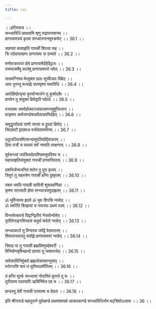 ```yaml
---
title: ०३६

---
```

।।हरिरुवाच ।।  
सन्ध्याविधिं प्रवक्ष्यामि श्रृणु रुद्राघनाशनम् ।।  
प्राणायामत्रयं कृत्वा सन्ध्यास्नानमुपक्रमेत् ।। 36.1 ।।  
  
सप्रणवां सव्याहृतिं गायत्त्रीं शिरसा सह ।।  
त्रिः पठेदायतप्रणः प्राणायामः स उच्यते ।। 36.2 ।।  
  
मनोवाक्रायजं दोषं प्राणायामैर्दहेद्द्विजः ।।  
तस्मात्सर्वेषु कालेषु प्राणायामपरो भवेत् ।। 36.3 ।।  
  
सायमग्निश्च मेत्युक्ता प्रातः सूर्य्येत्यपः पिबेत् ।।  
आपः पुनन्तु मध्याह्ने उपस्पृश्य यथाविधि ।। 36.4 ।।  
  
आपोहिष्ठेत्यृचा कुर्य्यान्मार्जनं तु कुशोदकैः ।।  
प्रणवेन तु संयुक्तं क्षिपेद्वारि पदेपदे ।। 36.5 ।।  
  
रजस्तमः स्वमोहोत्थाञ्जाग्रत्स्वप्नसुषुप्तिजान् ।।  
वाङ्‌मनः कर्मजान्दोषान्नवैतान्नवभिर्दहेत् ।। 36.6 ।।  
  
समुद्धृत्योदकं पाणौ जप्त्वा च द्रुपदां क्षिपेत् ।।  
त्रिपडष्टौ द्वादशधा वर्त्तयेदघमर्पणम् ।। 36.7 ।।  
  
उदुत्यञ्चित्रमित्याभ्यामुपतिष्ठेद्दिवाकरम् ।।  
दिवा रात्रौ च यत्पापं सर्वं नश्यति तत्क्षणात् ।। 36.8 ।।  
  
पूर्वसन्ध्यां जपंस्तिष्ठेत्पश्चिमामुपविश्य च ।।  
महाव्याहृतिसंयुक्तां गायत्त्रीं प्रणवान्विताम् ।। 36.9 ।।  
  
दशभिर्जन्मजनितं शतेन तु पुरा कृतम् ।।  
त्रियुगं तु सहस्त्रेण गायत्त्रीं हन्ति दुष्कृतम् ।। 36.10 ।।  
  
रक्ता भवति गायत्त्री सावित्री शुक्लवर्णिका ।।  
कृष्णा सरस्वती ज्ञेया सन्ध्यात्रयमुदाहृतम् ।। 36.11 ।।  
  
ॐ भूर्विन्यस्य हृदये ॐ भुवः शिरसि न्यसेत् ।।  
ॐ स्वरिति शिखायां च गायत्र्याः प्रथमं पदम् ।। 36.12 ।।  
  
विन्यसेत्कवचे विद्वान्द्वितीयं नेत्रयोर्न्यसेत् ।।  
तृतीयेनाङ्गविन्यासं चतुर्थं सर्वतो न्यसेत् ।। 36.13 ।।  
  
सन्ध्याकाले तु विन्यस्य जपेद्वै वेदमातरम् ।।  
शिवस्तस्यास्तु सर्वाह्णे प्राणायामपरं न्यसेत् ।। 36.14 ।।  
  
त्रिपदा या तु गायत्त्री ब्रह्मविष्णुमहेश्वरी ।।  
विनियोगमृषिच्छन्दो ज्ञात्वा तु जपमारभेत् ।। 36.15 ।।  
  
सर्वपापविनिर्मुक्तो ब्रह्मलोकमवाप्नुयात् ।।  
परोरजसि सारं तं तुरीयपदमीरितम् ।। 36.16 ।।  
  
तं हन्ति सूर्य्यः सन्ध्यायां नोपास्तिं कुरुते तु यः ।।  
तुरीयस्य पदस्यापि ऋषिर्निर्मल एव च ।। 36.17 ।।  
  
छन्दस्तु देवी गायत्त्री परमात्मा च देवता ।। 36.18 ।।  
  
इति श्रीगारुडे महापुराणे पूर्वखण्डे प्रथमांशाख्ये आचारकाण्डे सन्ध्याविधिर्नाम षट्‌त्रिंशोऽध्यायः ।। 36 ।।